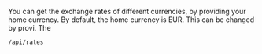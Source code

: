 You can get the exchange rates of different currencies, by providing your home currency.
By default, the home currency is EUR. This can be changed by provi.
The 

```
/api/rates